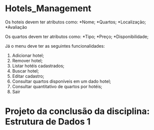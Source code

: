 # Hotels_Management

Os hoteis devem ter atributos como: 
*Nome;
*Quartos;
*Localização;
*Avaliação

Os quartos devem ter atributos como:
*Tipo;
*Preço;
*Disponibilidade;

Já o menu deve ter as seguintes funcionalidades:
1. Adicionar hotel;
2. Remover hotel;
3. Listar hotéis cadastrados;
4. Buscar hotel;
5. Editar cadastro;
6. Consultar quartos disponíveis em um dado hotel;
7. Consultar quantitativo de quartos por hotéis;
8. Sair

# Projeto da conclusão da disciplina: Estrutura de Dados 1
